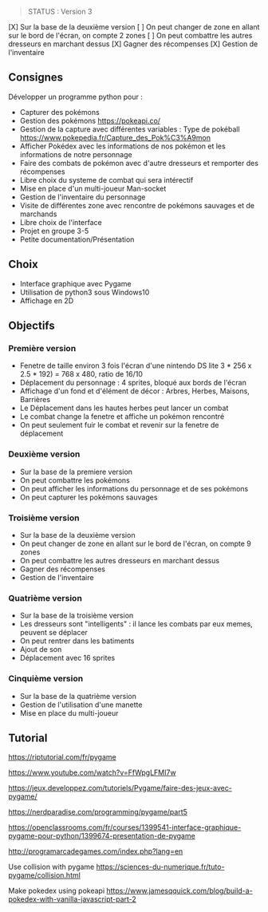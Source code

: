 > STATUS : Version 3

[X] Sur la base de la deuxième version
[ ] On peut changer de zone en allant sur le bord de l'écran, on compte 2 zones
[ ] On peut combattre les autres dresseurs en marchant dessus
[X] Gagner des récompenses
[X] Gestion de l'inventaire

## Consignes

Développer un programme python pour :
* Capturer des pokémons
* Gestion des pokémons https://pokeapi.co/
* Gestion de la capture avec différentes variables : Type de pokéball https://www.pokepedia.fr/Capture_des_Pok%C3%A9mon
* Afficher Pokédex avec les informations de nos pokémon et les informations de notre personnage
* Faire des combats de pokémon avec d'autre dresseurs et remporter des récompenses
* Libre choix du systeme de combat qui sera intérectif
* Mise en place d'un multi-joueur Man-socket
* Gestion de l'inventaire du personnage
* Visite de différentes zone avec rencontre de pokémons sauvages et de marchands
* Libre choix de l'interface
* Projet en groupe 3-5 
* Petite documentation/Présentation

## Choix
* Interface graphique avec Pygame
* Utilisation de python3 sous Windows10
* Affichage en 2D

## Objectifs

### Première version

* Fenetre de taille environ 3 fois l'écran d'une nintendo DS lite 3 * 256 x 2.5 * 192) = 768 x 480, ratio de 16/10
* Déplacement du personnage : 4 sprites, bloqué aux bords de l'écran
* Affichage d'un fond et d'élément de décor : Arbres, Herbes, Maisons, Barrières
* Le Déplacement dans les hautes herbes peut lancer un combat
* Le combat change la fenetre et affiche un pokémon rencontré
* On peut seulement fuir le combat et revenir sur la fenetre de déplacement

### Deuxième version

* Sur la base de la premiere version
* On peut combattre les pokémons
* On peut afficher les informations du personnage et de ses pokémons
* On peut capturer les pokémons sauvages

### Troisième version

* Sur la base de la deuxième version
* On peut changer de zone en allant sur le bord de l'écran, on compte 9 zones
* On peut combattre les autres dresseurs en marchant dessus
* Gagner des récompenses
* Gestion de l'inventaire

### Quatrième version

* Sur la base de la troisième version
* Les dresseurs sont "intelligents" : il lance les combats par eux memes, peuvent se déplacer
* On peut rentrer dans les batiments
* Ajout de son
* Déplacement avec 16 sprites

### Cinquième version

* Sur la base de la quatrième version
* Gestion de l'utilisation d'une manette
* Mise en place du multi-joueur


## Tutorial

https://riptutorial.com/fr/pygame

https://www.youtube.com/watch?v=FfWpgLFMI7w

https://jeux.developpez.com/tutoriels/Pygame/faire-des-jeux-avec-pygame/

https://nerdparadise.com/programming/pygame/part5

https://openclassrooms.com/fr/courses/1399541-interface-graphique-pygame-pour-python/1399674-presentation-de-pygame

http://programarcadegames.com/index.php?lang=en

Use collision with pygame
https://sciences-du-numerique.fr/tuto-pygame/collision.html

Make pokedex using pokeapi
https://www.jamesqquick.com/blog/build-a-pokedex-with-vanilla-javascript-part-2